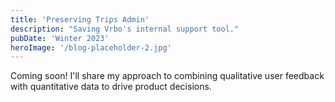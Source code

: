 ```yaml
---
title: 'Preserving Trips Admin'
description: "Saving Vrbo's internal support tool."
pubDate: 'Winter 2023'
heroImage: '/blog-placeholder-2.jpg'
---
```


Coming soon! I'll share my approach to combining qualitative user feedback with quantitative data to drive product decisions.  